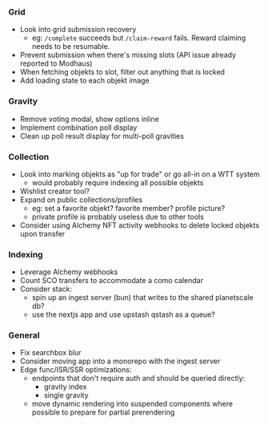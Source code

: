 ### Grid

- Look into grid submission recovery
  - eg: `/complete` succeeds but `/claim-reward` fails. Reward claiming needs to be resumable.
- Prevent submission when there's missing slots (API issue already reported to Modhaus)
- When fetching objekts to slot, filter out anything that is locked
- Add loading state to each objekt image

### Gravity

- Remove voting modal, show options inline
- Implement combination poll display
- Clean up poll result display for multi-poll gravities

### Collection

- Look into marking objekts as "up for trade" or go all-in on a WTT system
  - would probably require indexing all possible objekts
- Wishlist creator tool?
- Expand on public collections/profiles
  - eg: set a favorite objekt? favorite member? profile picture?
  - private profile is probably useless due to other tools
- Consider using Alchemy NFT activity webhooks to delete locked objekts upon transfer

### Indexing

- Leverage Alchemy webhooks
- Count SCO transfers to accommodate a como calendar
- Consider stack:
  - spin up an ingest server (bun) that writes to the shared planetscale db?
  - use the nextjs app and use upstash qstash as a queue?

### General

- Fix searchbox blur
- Consider moving app into a monorepo with the ingest server
- Edge func/ISR/SSR optimizations:
  - endpoints that don't require auth and should be queried directly:
    - gravity index
    - single gravity
  - move dynamic rendering into suspended components where possible to prepare for partial prerendering
